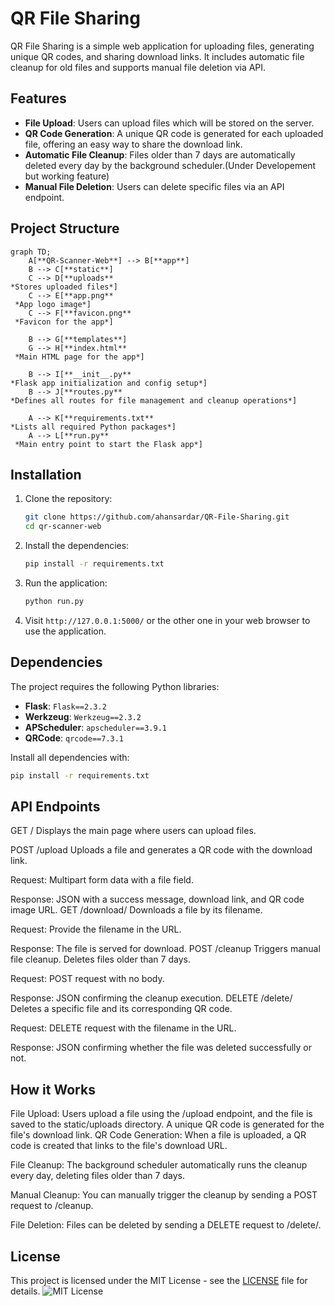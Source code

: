 # QR File Sharing

QR File Sharing is a simple web application for uploading files, generating unique QR codes, and sharing download links. It includes automatic file cleanup for old files and supports manual file deletion via API.

## Features

- **File Upload**: Users can upload files which will be stored on the server.
- **QR Code Generation**: A unique QR code is generated for each uploaded file, offering an easy way to share the download link.
- **Automatic File Cleanup**: Files older than 7 days are automatically deleted every day by the background scheduler.(Under Developement but working feature)
- **Manual File Deletion**: Users can delete specific files via an API endpoint.

## Project Structure
```mermaid
graph TD;
    A[**QR-Scanner-Web**] --> B[**app**]
    B --> C[**static**]
    C --> D[**uploads**
*Stores uploaded files*] 
    C --> E[**app.png**
 *App logo image*] 
    C --> F[**favicon.png**
 *Favicon for the app*] 
    
    B --> G[**templates**]
    G --> H[**index.html**
 *Main HTML page for the app*]  
    
    B --> I[**__init__.py**
*Flask app initialization and config setup*]  
    B --> J[**routes.py**
*Defines all routes for file management and cleanup operations*] 
    
    A --> K[**requirements.txt**
*Lists all required Python packages*]  
    A --> L[**run.py**
 *Main entry point to start the Flask app*] 

```



## Installation

1. Clone the repository:
    ```bash
    git clone https://github.com/ahansardar/QR-File-Sharing.git
    cd qr-scanner-web
    ```

2. Install the dependencies:
    ```bash
    pip install -r requirements.txt
    ```

3. Run the application:
    ```bash
    python run.py
    ```

4. Visit `http://127.0.0.1:5000/` or the other one in your web browser to use the application.

## Dependencies

The project requires the following Python libraries:

- **Flask**: `Flask==2.3.2`
- **Werkzeug**: `Werkzeug==2.3.2`
- **APScheduler**: `apscheduler==3.9.1`
- **QRCode**: `qrcode==7.3.1`

Install all dependencies with:
```bash
pip install -r requirements.txt
```
## API Endpoints

GET /
Displays the main page where users can upload files.

POST /upload
Uploads a file and generates a QR code with the download link.

Request:
Multipart form data with a file field.

Response:
JSON with a success message, download link, and QR code image URL.
GET /download/<filename>
Downloads a file by its filename.

Request:
Provide the filename in the URL.

Response:
The file is served for download.
POST /cleanup
Triggers manual file cleanup. Deletes files older than 7 days.

Request:
POST request with no body.

Response:
JSON confirming the cleanup execution.
DELETE /delete/<filename>
Deletes a specific file and its corresponding QR code.

Request:
DELETE request with the filename in the URL.

Response:
JSON confirming whether the file was deleted successfully or not.

## How it Works
File Upload: Users upload a file using the /upload endpoint, and the file is saved to the static/uploads directory. A unique QR code is generated for the file's download link.
QR Code Generation: When a file is uploaded, a QR code is created that links to the file's download URL.

File Cleanup: The background scheduler automatically runs the cleanup every day, deleting files older than 7 days.

Manual Cleanup: You can manually trigger the cleanup by sending a POST request to /cleanup.

File Deletion: Files can be deleted by sending a DELETE request to /delete/<filename>.

## License
This project is licensed under the MIT License - see the [LICENSE](https://github.com/ahansardar/QR-File-Sharing/blob/main/LICENSE) file for details.
![MIT License](https://img.shields.io/badge/license-MIT-blue.svg)

